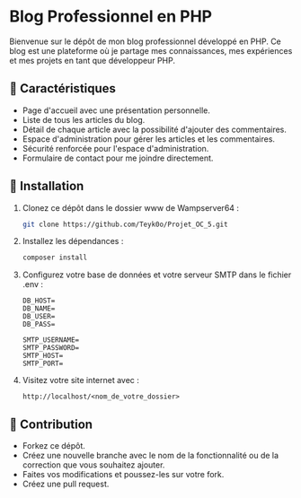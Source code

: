 # Blog Professionnel en PHP

Bienvenue sur le dépôt de mon blog professionnel développé en PHP. Ce blog est une plateforme où je partage mes connaissances, mes expériences et mes projets en tant que développeur PHP.

## 🌟 Caractéristiques

- Page d'accueil avec une présentation personnelle.
- Liste de tous les articles du blog.
- Détail de chaque article avec la possibilité d'ajouter des commentaires.
- Espace d'administration pour gérer les articles et les commentaires.
- Sécurité renforcée pour l'espace d'administration.
- Formulaire de contact pour me joindre directement.

## 🚀 Installation

1. Clonez ce dépôt dans le dossier www de Wampserver64 :
   ```bash
   git clone https://github.com/Teyk0o/Projet_OC_5.git
   ```

2. Installez les dépendances :
   ```bash
   composer install
   ```

3. Configurez votre base de données et votre serveur SMTP dans le fichier .env :
   ```env
   DB_HOST=
   DB_NAME=
   DB_USER=
   DB_PASS=

   SMTP_USERNAME=
   SMTP_PASSWORD=
   SMTP_HOST=
   SMTP_PORT=
   ```

4. Visitez votre site internet avec :
   ```env
   http://localhost/<nom_de_votre_dossier>
   ```

## 📝 Contribution

- Forkez ce dépôt.
- Créez une nouvelle branche avec le nom de la fonctionnalité ou de la correction que vous souhaitez ajouter.
- Faites vos modifications et poussez-les sur votre fork.
- Créez une pull request.
